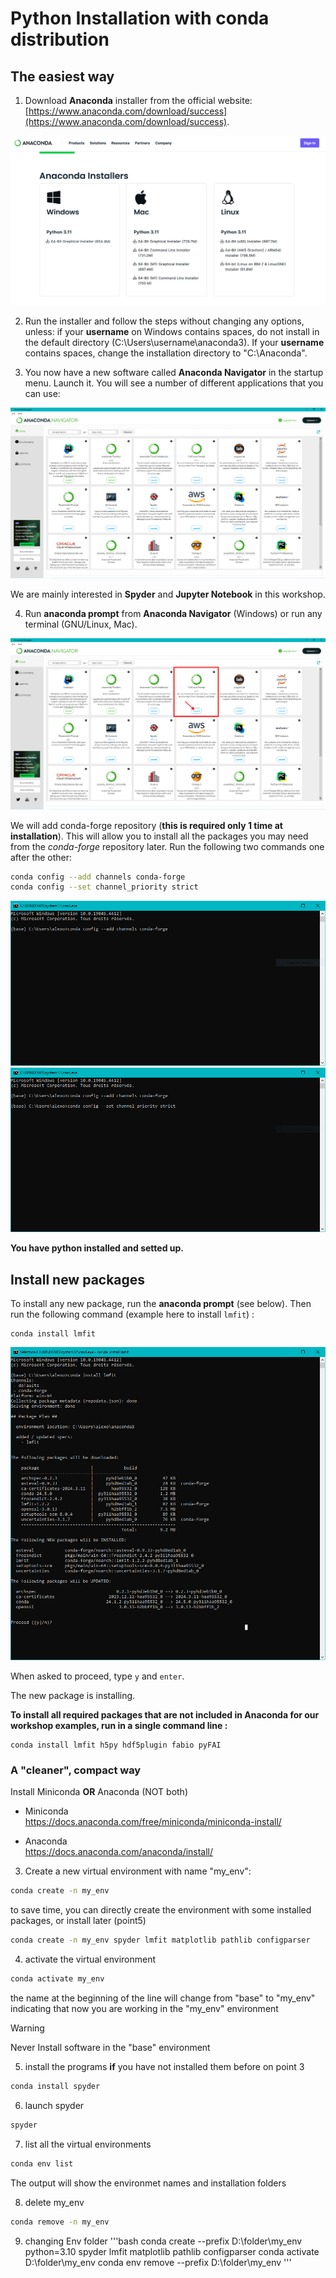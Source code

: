 # Python Installation with conda distribution
## The easiest way  

1) Download __Anaconda__ installer from the official website: [https://www.anaconda.com/download/success](https://www.anaconda.com/download/success).

![](tuto_screenshots/download_installer.PNG)


2) Run the installer and follow the steps without changing any options, unless: if your **username** on Windows contains spaces, do not install in the default directory (C:\Users\username\anaconda3). If your **username** contains spaces, change the installation directory to "C:\Anaconda".


3) You now have a new software called __Anaconda Navigator__ in the startup menu. Launch it. You will see a number of different applications that you can use:

![](tuto_screenshots/navigator.PNG)


We are mainly interested in __Spyder__ and __Jupyter Notebook__ in this workshop.


4) Run __anaconda prompt__ from __Anaconda Navigator__ (Windows) or run any terminal (GNU/Linux, Mac).  

![](tuto_screenshots/navigator_prompt.PNG)

We will add conda-forge repository (__this is required only 1 time at installation__). This will allow you to install all the packages you may need from the *conda-forge* repository later. 
Run the following two commands one after the other:

```bash
conda config --add channels conda-forge
conda config --set channel_priority strict
```

![](tuto_screenshots/condachannels1.PNG)
![](tuto_screenshots/condachannels2.PNG)

__You have python installed and setted up.__ 


## Install new packages

To install any new package, run the __anaconda prompt__ (see below). Then run the following command (example here to install `lmfit`) :

```
conda install lmfit
```

![](tuto_screenshots/install_lmfit.PNG)

When asked to proceed, type `y` and `enter`. 

The new package is installing.


__To install all required packages that are not included in Anaconda for our workshop examples, run in a single command line :__
```
conda install lmfit h5py hdf5plugin fabio pyFAI
```


### A "cleaner", compact way

Install Miniconda **OR** Anaconda (NOT both)

   - Miniconda  
   https://docs.anaconda.com/free/miniconda/miniconda-install/
  
   - Anaconda  
   https://docs.anaconda.com/anaconda/install/
  

3) Create a new virtual environment with name "my_env":

```bash
conda create -n my_env
```
to save time, you can directly create the environment with some installed packages, or install later (point5)

```bash
conda create -n my_env spyder lmfit matplotlib pathlib configparser
```

4) activate the virtual environment
```bash
conda activate my_env 
```
the name at the beginning of the line will change from "base" to "my_env" indicating that now you are working in the "my_env" environment
<!-- single line warning style = :warning: Never Install software in the "base" environment -->

> [!WARNING]
> Never Install software in the "base" environment
  
5) install the programs **if** you have not installed them before on point 3
```bash
conda install spyder
```

6) launch spyder

```bash
spyder
```

7) list all the virtual environments
```bash
conda env list
```
The output will show the environmet names and installation folders 

8) delete my_env
```bash
conda remove -n my_env
```

9) changing Env folder
'''bash
conda create --prefix D:\folder\my_env python=3.10 spyder lmfit matplotlib pathlib configparser 
conda activate D:\folder\my_env
conda env remove --prefix D:\folder\my_env
'''
